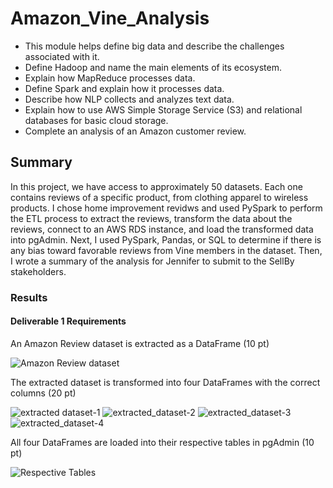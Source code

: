 # Amazon_Vine_Analysis
- This module helps define big data and describe the challenges associated with it.
- Define Hadoop and name the main elements of its ecosystem.
- Explain how MapReduce processes data.
- Define Spark and explain how it processes data.
- Describe how NLP collects and analyzes text data.
- Explain how to use AWS Simple Storage Service (S3) and relational databases for basic cloud storage.
- Complete an analysis of an Amazon customer review.

## Summary
In this project, we have access to approximately 50 datasets. Each one contains reviews of a specific product, from clothing apparel to wireless products. I chose home improvement revidws and used PySpark to perform the ETL process to extract the reviews, transform the data about the reviews, connect to an AWS RDS instance, and load the transformed data into pgAdmin. Next, I used PySpark, Pandas, or SQL to determine if there is any bias toward favorable reviews from Vine members in the dataset. Then, I wrote a summary of the analysis for Jennifer to submit to the SellBy stakeholders.

### Results

#### Deliverable 1 Requirements
An Amazon Review dataset is extracted as a DataFrame (10 pt)

![Amazon Review dataset](https://user-images.githubusercontent.com/96395120/162639541-eac9b529-33c1-4db8-ae49-5f94a7ea8340.png)

The extracted dataset is transformed into four DataFrames with the correct columns (20 pt)

![extracted dataset-1](https://user-images.githubusercontent.com/96395120/162639615-ec48f003-5dd0-44f4-a84c-6d2ef056b79a.png)
![extracted_dataset-2](https://user-images.githubusercontent.com/96395120/162639680-c89ddcec-42b7-4b76-9e63-c1eb94f2459d.png)
![extracted_dataset-3](https://user-images.githubusercontent.com/96395120/162639734-e1c490e4-5d7e-44ae-9756-cb0075efea4b.png)
![extracted_dataset-4](https://user-images.githubusercontent.com/96395120/162639823-ad03b9e8-bf21-46bc-89c2-768843a3d724.png)

All four DataFrames are loaded into their respective tables in pgAdmin (10 pt)

![Respective Tables](https://user-images.githubusercontent.com/96395120/162652359-feff6824-cce6-41a8-8eb4-6acedea79e42.png)

